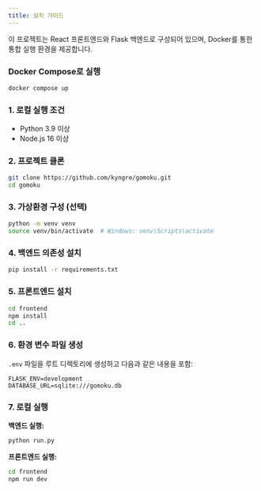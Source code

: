 ```yaml
---
title: 설치 가이드
---
```


이 프로젝트는 React 프론트엔드와 Flask 백엔드로 구성되어 있으며, Docker를 통한 통합 실행 환경을 제공합니다.

### Docker Compose로 실행
```bash
docker compose up 
```
### 1. 로컬 실행 조건
- Python 3.9 이상
- Node.js 16 이상

### 2. 프로젝트 클론
```bash
git clone https://github.com/kyngre/gomoku.git
cd gomoku
```

### 3. 가상환경 구성 (선택)
```bash
python -m venv venv
source venv/bin/activate  # Windows: venv\Scripts\activate
```

### 4. 백엔드 의존성 설치
```bash
pip install -r requirements.txt
```

### 5. 프론트엔드 설치
```bash
cd frontend
npm install
cd ..
```

### 6. 환경 변수 파일 생성
`.env` 파일을 루트 디렉토리에 생성하고 다음과 같은 내용을 포함:
```
FLASK_ENV=development
DATABASE_URL=sqlite:///gomoku.db
```

### 7. 로컬 실행
**백엔드 실행:**
```bash
python run.py
```

**프론트엔드 실행:**
```bash
cd frontend
npm run dev
```



